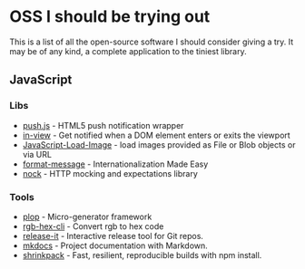# OSS I should be trying out

This is a list of all the open-source software I should consider giving a try. It may be of any kind, a complete application to the tiniest library.

## JavaScript

### Libs

* [push.js](https://github.com/Nickersoft/push.js) - HTML5 push notification wrapper
* [in-view](https://github.com/camwiegert/in-view) - Get notified when a DOM element enters or exits the viewport
* [JavaScript-Load-Image](https://github.com/blueimp/JavaScript-Load-Image) - load images provided as File or Blob objects or via URL
* [format-message](https://github.com/format-message/format-message) - Internationalization Made Easy
* [nock](https://github.com/node-nock/nock) - HTTP mocking and expectations library

### Tools

* [plop](https://github.com/amwmedia/plop) - Micro-generator framework
* [rgb-hex-cli](https://github.com/sindresorhus/rgb-hex-cli) - Convert rgb to hex code
* [release-it](https://github.com/webpro/release-it) - Interactive release tool for Git repos.
* [mkdocs](https://github.com/mkdocs/mkdocs) - Project documentation with Markdown.
* [shrinkpack](https://github.com/JamieMason/shrinkpack) - Fast, resilient, reproducible builds with npm install.